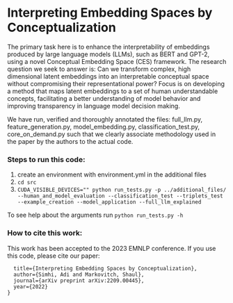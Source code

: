 # Interpreting Embedding Spaces by Conceptualization

The primary task here is to enhance the interpretability of embeddings produced
by large language models (LLMs), such as BERT and GPT-2, using a novel Conceptual Embedding
Space (CES) framework. The research question
we seek to answer is: Can we transform complex,
high dimensional latent embeddings into an interpretable conceptual space without compromising
their representational power? Focus is on developing a method that maps latent embeddings
to a set of human understandable concepts, facilitating a better understanding of model behavior and improving transparency in language model
decision making.

We have run, verified and thoroughly annotated the files: full_llm.py, feature_generation.py, model_embedding.py, classification_test.py, core_on_demand.py such that we clearly associate methodology used in the paper by the authors to the actual code.

### Steps to run this code:
1. create an environment with environment.yml in the additional files
2. `cd src`
3. `CUDA_VISIBLE_DEVICES="" python run_tests.py -p ../additional_files/ --human_and_model_evaluation --classification_test --triplets_test --example_creation --model_application --full_llm_explained`

To see help about the arguments run `python run_tests.py -h`


### How to cite this work:
This work has been accepted to the 2023 EMNLP conference. If you use this code, please cite our paper:
```@article{simhi2022interpreting,
  title={Interpreting Embedding Spaces by Conceptualization},
  author={Simhi, Adi and Markovitch, Shaul},
  journal={arXiv preprint arXiv:2209.00445},
  year={2022}
}
```
